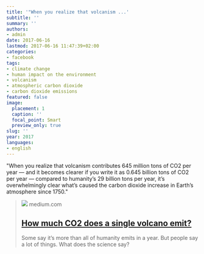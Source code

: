```yaml
---
title: '"When you realize that volcanism ...'
subtitle: ''
summary: ''
authors:
- admin
date: 2017-06-16
lastmod: 2017-06-16 11:47:39+02:00
categories:
- facebook
tags:
- climate change
- human impact on the environment
- volcanism
- atmospheric carbon dioxide
- carbon dioxide emissions
featured: false
image:
  placement: 1
  caption: ''
  focal_point: Smart
  preview_only: true
slug: ''
year: 2017
languages:
- english
---
```


"When you realize that volcanism contributes 645 million tons of CO2 per year — and it becomes clearer if you write it as 0.645 billion tons of CO2 per year — compared to humanity’s 29 billion tons per year, it’s overwhelmingly clear what’s caused the carbon dioxide increase in Earth’s atmosphere since 1750."
> [![](https://miro.medium.com/v2/resize:fit:960/1*chA21n8Rd904PpNoAatSOg.jpeg)](https://medium.com/starts-with-a-bang/how-much-co2-does-a-single-volcano-emit-bbc045be015d)
> medium.com
> ## [How much CO2 does a single volcano emit?](https://medium.com/starts-with-a-bang/how-much-co2-does-a-single-volcano-emit-bbc045be015d)
>
>Some say it’s more than all of humanity emits in a year. But people say a lot of things. What does the science say?